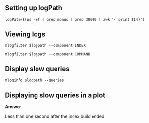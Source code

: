## Setting up logPath

``` 
logPath=$(ps -ef | grep mongo | grep 30000 | awk '{ print $14}')
``` 

## Viewing logs
``` 
mlogfilter $logpath --component INDEX
```

``` 
mlogfilter $logpath --component COMMAND
```

## Display slow queries
```
mloginfo $logpath --queries
```

## Displaying slow queries in a plot


**Answer**

Less than one second after the index build ended
